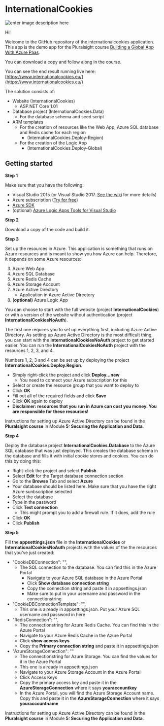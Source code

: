 # InternationalCookies

![enter image description here](https://www.pluralsight.com/content/dam/pluralsight/newsroom/brand-assets/logos/pluralsight-logo-vrt-color-2.png)  

Hi! 

Welcome to the GitHub repository of the internationalcookies application.
This app is the demo app for the Pluralsight course [Building a Global App With Azure Paas](https://app.pluralsight.com/profile/author/barry-luijbregts).

You can download a copy and follow along in the course.

You can see the end result running live here: [https://www.internationalcookies.eu/](https://www.internationalcookies.eu/)

The solution consists of:

 - Website (InternationalCookies)
	 - ASP.NET Core 1.01	 
 - Database project (InternationalCookies.Data)
	 - For the database schema and seed script	 
 - ARM templates 
	 - For the creation of resources like the Web App, Azure SQL database and Redis cache for each region
		 - (InternationalCookies.Deploy-Region)
	 - For the creation of the Logic App
		 - (InternationalCookies.Deploy-Global)

Getting started
---------------

**Step 1**

Make sure that you have the following:

 - Visual Studio 2015 (or Visual Studio 2017. <a href="https://github.com/bmaluijb/InternationalCookies/wiki/Conversion-to-Visual-Studio-2017" target="_blank">See the wiki</a> for more details)
 - Azure subscription ([Try for free](https://azure.microsoft.com/en-us/free/))
 - [Azure SDK](https://azure.microsoft.com/en-us/downloads/)
 - (optional) [Azure Logic Apps Tools for Visual Studio](https://marketplace.visualstudio.com/items?itemName=VinaySinghMSFT.AzureLogicAppsToolsforVisualStudio) 

**Step 2**

Download a copy of the code and build it.

**Step 3**

Set up the resources in Azure. This application is something that runs on Azure resources and is meant to show you how Azure can help. Therefore, it depends on some Azure resources:

 3. Azure Web App
 4. Azure SQL Database
 5. Azure Redis Cache
 6. Azure Storage Account
 7. Azure Active Directory
	 - Application in Azure Active Directory
 7. **(optional)** Azure Logic App

You can choose to start with the full website (project **InternationalCookies**) or with a version of the website without authentication (project **InternationalCookiesNoAuth**).

The first one requires you to set up everything first, including Azure Active Directory. As setting up Azure Active Directory is the most difficult thing, you can start with the **InternationalCookiesNoAuth** project to get started easier. You can run the **InternationalCookiesNoAuth** project with the resources 1, 2, 3, and 4.

Numbers 1, 2, 3 and 4 can be set up by deploying the project **InternationalCookies.Deploy.Region**.

 - Simply right-click the project and click **Deploy...new**
	 - You need to connect your Azure subscription for this
 - Select or create the resource group that you want to deploy to
 - Click **OK**
 - Fill out all of the required fields and click **Save**
 - Click **OK** again to deploy
 - **Disclaimer: resources that you run in Azure can cost you money. You are responsible for these resources!**

Instructions for setting up Azure Active Directory can be found in the **Pluralsight course** in Module **5: Securing the Application and Data**.


**Step 4**

Deploy the database project **InternationalCookies.Database** to the Azure SQL database that was just deployed. This creates the database schema in the database and fills it with initial cookie stores and cookies. You can do this by doing this:

 - Right-click the project and select **Publish**
 - Select **Edit** for the Target database connection section
 - Go to the **Browse** Tab and select **Azure**
 - Your database should be listed here. Make sure that you have the right Azure sunbscription selected
 - Select the database
 - Type in the password
 - Click **Test connection**
	 - This might prompt you to add a firewall rule. If it does, add the rule	 
 - Click **OK**
 - Click **Publish**

**Step 5**

Fill the **appsettings.json** file in the **InternationalCookies** or **InternationalCookiesNoAuth** projects with the values of the the resources that you've just created:

 - "CookieDBConnection": "", 
	 - The SQL connection to the database. You can find this in the Azure Portal
		 - Navigate to your Azure SQL database in the Azure Portal
		 - Click **Show database connection string**
		 - Copy the connection string and paste it in appsettings.json
		 - Make sure to put in your username and password in the connectionstring
 - "CookieDBConnectionTemplate": "",
	 - This one is already in appsettings.json. Put your Azure SQL username and password in here
 - "RedisConnection": "",
	 - The connectionstring for Azure Redis Cache. You can find this in the Azure Portal
	 - Navigate to your Azure Redis Cache in the Azure Portal
	 - Click **show access keys**
	 - Copy the **Primary connection string** and paste it in appsettings.json
 - "AzureStorageConnection": ""
	 - The connectionstring for Azure Storage. You can find the values for it in the Azure Portal
	 - This one is already in appsettings.json
	 - Navigate to your Azure Storage Account in the Azure Portal
	 - Click Access Keys
	 - Copy the primary access key and paste it in the **AzureStorageConnection** where it says **youraccountkey**
	 - In the Azure Portal, you will find the Azure Storage Account name. Copy this and paste it in the **AzureStorageConnection** where it says **youraccountname**

Instructions for setting up Azure Active Directory can be found in the **Pluralsight course** in Module **5: Securing the Application and Data**.

